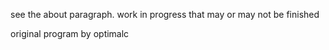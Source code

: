 see the about paragraph. work in progress that may or may not be finished

original program by optimalc
